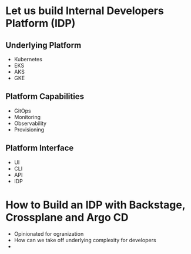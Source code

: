 # Let us build Internal Developers Platform (IDP)

## Underlying Platform
- Kubernetes
- EKS
- AKS
- GKE

## Platform Capabilities

- GitOps
- Monitoring
- Observability
- Provisioning

## Platform Interface

- UI 
- CLI
- API
- IDP 


# How to Build an IDP with Backstage, Crossplane and Argo CD 
- Opinionated for ogranization
- How can we take off underlying complexity for developers
- 